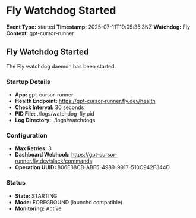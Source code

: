 # Fly Watchdog Started

**Event Type:** started
**Timestamp:** 2025-07-11T19:05:35.3NZ
**Watchdog:** Fly
**Context:** gpt-cursor-runner


## Fly Watchdog Started

The Fly watchdog daemon has been started.

### Startup Details
- **App:** gpt-cursor-runner
- **Health Endpoint:** https://gpt-cursor-runner.fly.dev/health
- **Check Interval:** 30 seconds
- **PID File:** ./logs/watchdog-fly.pid
- **Log Directory:** ./logs/watchdogs

### Configuration
- **Max Retries:** 3
- **Dashboard Webhook:** https://gpt-cursor-runner.fly.dev/slack/commands
- **Operation UUID:** 806E38CB-ABF5-4989-9917-510C942F344D

### Status
- **State:** STARTING
- **Mode:** FOREGROUND (launchd compatible)
- **Monitoring:** Active


